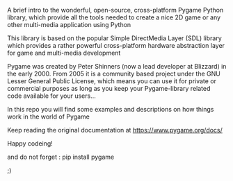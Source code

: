 A brief intro to the wonderful, open-source, cross-platform Pygame Python library, 
which provide all the tools needed to create a nice 2D game or any other multi-media application using Python

This library is based on the popular Simple DirectMedia Layer (SDL) library which provides a rather powerful cross-platform
hardware abstraction layer for game and multi-media development

Pygame was created by Peter Shinners (now a lead developer at Blizzard) in the early 2000. From 2005 it is a community based project
under the GNU Lesser General Public License, which means you can use it for private or commercial purposes as long as you keep your
Pygame-library related code available for your users...

In this repo you will find some examples and descriptions on how things work in the world of Pygame

Keep reading the original documentation at
https://www.pygame.org/docs/

Happy codeing!

and do not forget : pip install pygame

;)
